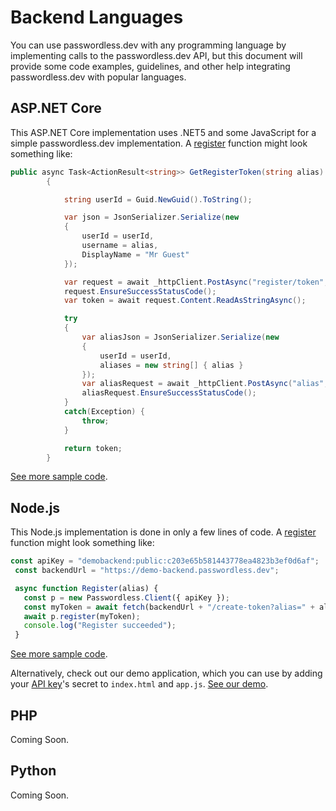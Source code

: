 # Backend Languages

You can use passwordless.dev with any programming language by implementing calls to the passwordless.dev API, but this document will provide some code examples, guidelines, and other help integrating passwordless.dev with popular languages.

## ASP.NET Core <Badge text="example" type="warning"/>

This ASP.NET Core implementation uses .NET5 and some JavaScript for a simple passwordless.dev implementation. A [register](api/#register-token) function might look something like:

```csharp
public async Task<ActionResult<string>> GetRegisterToken(string alias)
        {

            string userId = Guid.NewGuid().ToString();

            var json = JsonSerializer.Serialize(new
            {
                userId = userId,
                username = alias,
                DisplayName = "Mr Guest"
            });

            var request = await _httpClient.PostAsync("register/token", new StringContent(json, Encoding.UTF8, "application/json"));
            request.EnsureSuccessStatusCode();
            var token = await request.Content.ReadAsStringAsync();

            try
            {
                var aliasJson = JsonSerializer.Serialize(new
                {
                    userId = userId,
                    aliases = new string[] { alias }
                });
                var aliasRequest = await _httpClient.PostAsync("alias", new StringContent(aliasJson, Encoding.UTF8, "application/json"));
                aliasRequest.EnsureSuccessStatusCode();
            }
            catch(Exception) {
                throw;
            }

            return token;
        }
```


[See more sample code](https://github.com/passwordless/passwordless-dotnet-example).

## Node.js <Badge text="example" type="warning"/> <Badge text="demo" type="tip"/>

This Node.js implementation is done in only a few lines of code. A [register](api/#register-token) function might look something like:

```js
const apiKey = "demobackend:public:c203e65b581443778ea4823b3ef0d6af";
 const backendUrl = "https://demo-backend.passwordless.dev";

 async function Register(alias) {
   const p = new Passwordless.Client({ apiKey });
   const myToken = await fetch(backendUrl + "/create-token?alias=" + alias).then((r) => r.text());
   await p.register(myToken);
   console.log("Register succeeded");
 }
```

[See more sample code](https://github.com/passwordless/passwordless-nodejs-example).

Alternatively, check out our demo application, which you can use by adding your [API key](concepts)'s secret to `index.html` and `app.js`. [See our demo](https://demo-backend.passwordless.dev/).

## PHP

Coming Soon.

## Python

Coming Soon.
